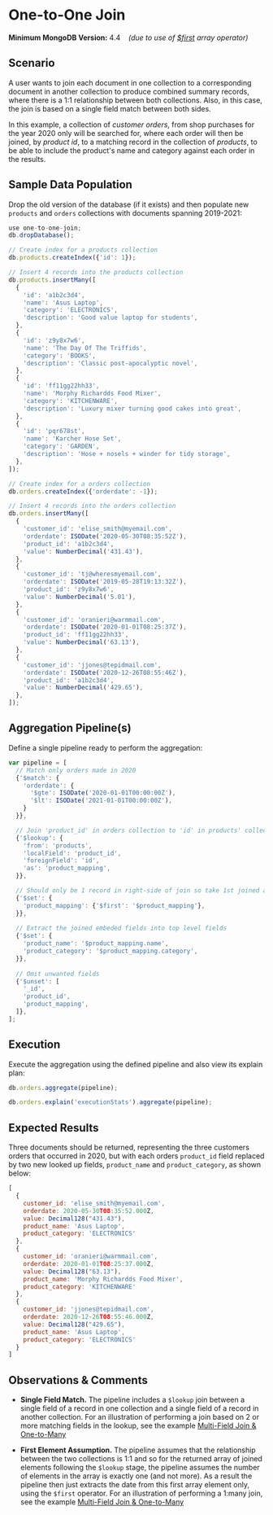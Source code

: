 # One-to-One Join

__Minimum MongoDB Version:__ 4.4 &nbsp;&nbsp; _(due to use of [$first](https://docs.mongodb.com/manual/reference/operator/aggregation/first-array-element/) array operator)_


## Scenario

A user wants to join each document in one collection to a corresponding document in another collection to produce combined summary records, where there is a 1:1 relationship between  both collections. Also, in this case, the join is based on a single field match between both sides.

In this example, a collection of _customer orders_, from shop purchases for the year 2020 only will be searched for, where each order will then be joined, by _product id_, to a matching record in the collection of _products_, to be able to include the product's name and category against each order in the results.


## Sample Data Population

Drop the old version of the database (if it exists) and then populate new `products` and `orders` collections with documents spanning 2019-2021:

```javascript
use one-to-one-join;
db.dropDatabase();

// Create index for a products collection
db.products.createIndex({'id': 1});

// Insert 4 records into the products collection
db.products.insertMany([
  {
    'id': 'a1b2c3d4',
    'name': 'Asus Laptop',
    'category': 'ELECTRONICS',
    'description': 'Good value laptop for students',
  },
  {
    'id': 'z9y8x7w6',
    'name': 'The Day Of The Triffids',
    'category': 'BOOKS',
    'description': 'Classic post-apocalyptic novel',
  },
  {
    'id': 'ff11gg22hh33',
    'name': 'Morphy Richardds Food Mixer',
    'category': 'KITCHENWARE',
    'description': 'Luxury mixer turning good cakes into great',
  },
  {
    'id': 'pqr678st',
    'name': 'Karcher Hose Set',
    'category': 'GARDEN',
    'description': 'Hose + nosels + winder for tidy storage',
  },
]); 

// Create index for a orders collection
db.orders.createIndex({'orderdate': -1});

// Insert 4 records into the orders collection
db.orders.insertMany([
  {
    'customer_id': 'elise_smith@myemail.com',
    'orderdate': ISODate('2020-05-30T08:35:52Z'),
    'product_id': 'a1b2c3d4',
    'value': NumberDecimal('431.43'),
  },
  {
    'customer_id': 'tj@wheresmyemail.com',
    'orderdate': ISODate('2019-05-28T19:13:32Z'),
    'product_id': 'z9y8x7w6',
    'value': NumberDecimal('5.01'),
  },  
  {
    'customer_id': 'oranieri@warmmail.com',
    'orderdate': ISODate('2020-01-01T08:25:37Z'),
    'product_id': 'ff11gg22hh33',
    'value': NumberDecimal('63.13'),
  },
  {
    'customer_id': 'jjones@tepidmail.com',
    'orderdate': ISODate('2020-12-26T08:55:46Z'),
    'product_id': 'a1b2c3d4',
    'value': NumberDecimal('429.65'),
  },
]);
```


## Aggregation Pipeline(s)

Define a single pipeline ready to perform the aggregation:

```javascript
var pipeline = [
  // Match only orders made in 2020
  {'$match': {
    'orderdate': {
      '$gte': ISODate('2020-01-01T00:00:00Z'),
      '$lt': ISODate('2021-01-01T00:00:00Z'),
    }
  }},

  // Join 'product_id' in orders collection to 'id' in products' collection
  {'$lookup': {
    'from': 'products',
    'localField': 'product_id',
    'foreignField': 'id',
    'as': 'product_mapping',
  }},

  // Should only be 1 record in right-side of join so take 1st joined array element
  {'$set': {
    'product_mapping': {'$first': '$product_mapping'},
  }},
  
  // Extract the joined embeded fields into top level fields
  {'$set': {
    'product_name': '$product_mapping.name',
    'product_category': '$product_mapping.category',
  }},
  
  // Omit unwanted fields
  {'$unset': [
    '_id',
    'product_id',
    'product_mapping',
  ]},     
];
```


## Execution

Execute the aggregation using the defined pipeline and also view its explain plan:

```javascript
db.orders.aggregate(pipeline);
```

```javascript
db.orders.explain('executionStats').aggregate(pipeline);
```


## Expected Results

Three documents should be returned, representing the three customers orders that occurred in 2020, but with each orders `product_id` field replaced by two new looked up fields, `product_name` and `product_category`, as shown below:

```javascript
[
  {
    customer_id: 'elise_smith@myemail.com',
    orderdate: 2020-05-30T08:35:52.000Z,
    value: Decimal128("431.43"),
    product_name: 'Asus Laptop',
    product_category: 'ELECTRONICS'
  },
  {
    customer_id: 'oranieri@warmmail.com',
    orderdate: 2020-01-01T08:25:37.000Z,
    value: Decimal128("63.13"),
    product_name: 'Morphy Richardds Food Mixer',
    product_category: 'KITCHENWARE'
  },
  {
    customer_id: 'jjones@tepidmail.com',
    orderdate: 2020-12-26T08:55:46.000Z,
    value: Decimal128("429.65"),
    product_name: 'Asus Laptop',
    product_category: 'ELECTRONICS'
  }
]
```


## Observations & Comments

 * __Single Field Match.__ The pipeline includes a `$lookup` join between a single field of a record in one collection and a single field of a record in another collection. For an illustration of performing a join based on 2 or more matching fields in the lookup, see the example [Multi-Field Join & One-to-Many](../moderate-examples/multi-one-to-many.html)
 
 * __First Element Assumption.__ The pipeline assumes that the relationship between the two collections is 1:1 and so for the returned array of joined elements following the `$lookup` stage, the pipeline assumes the number of elements in the array is exactly one (and not more). As a result the pipeline then just extracts the date from this first array element only, using the `$first` operator. For an illustration of performing a 1:many join, see the example [Multi-Field Join & One-to-Many](../moderate-examples/multi-one-to-many.html)


